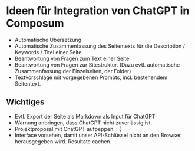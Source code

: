 # Ideen für Integration von ChatGPT in Composum
- Automatische Übersetzung
- Automatische Zusammenfassung des Seitentexts für die Description / Keywords / Titel einer Seite
- Beantwortung von Fragen zum Text einer Seite
- Beantwortung von Fragen zur Sitestruktur. (Dazu evtl. automatische Zusammenfassung der Einzelseiten, der Folder)
- Textvorschläge mit vorgegebenen Prompts, incl. bestehendem Seitentext.

## Wichtiges
- Evtl. Export der Seite als Markdown als Input für ChatGPT
- Warnung anbringen, dass ChatGPT nicht zuverlässig ist.
- Projektproposal mit ChatGPT aufpeppen. :-)
- Interface vorsehen, damit unser API-Schlüssel nicht an den Browser herausgegeben wird. Resultate cachen.
